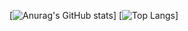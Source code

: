 
[![Anurag's GitHub stats](https://github-readme-stats.vercel.app/api?username=B1Xs&count_private=true&show_icons=true&theme=tokyonight&card_width=500px)]
[![Top Langs](https://github-readme-stats.vercel.app/api/top-langs/?username=B1Xs&layout=compact&theme=tokyonight&card_width=500px)]
